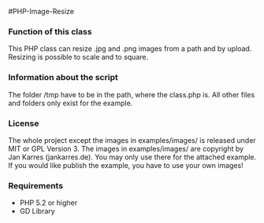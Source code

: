 #PHP-Image-Resize

### Function of this class
This PHP class can resize .jpg and .png images from a path and by upload. Resizing is possible to scale and to square.

### Information about the script
The folder /tmp have to be in the path, where the class.php is. All other files and folders only exist for the example.

### License
The whole project except the images in examples/images/ is released under MIT or GPL Version 3.
The images in examples/images/ are copyright by Jan Karres (jankarres.de). You may only use there for the attached example. If you would like publish the example, you have to use your own images!

### Requirements
 * PHP 5.2 or higher
 * GD Library